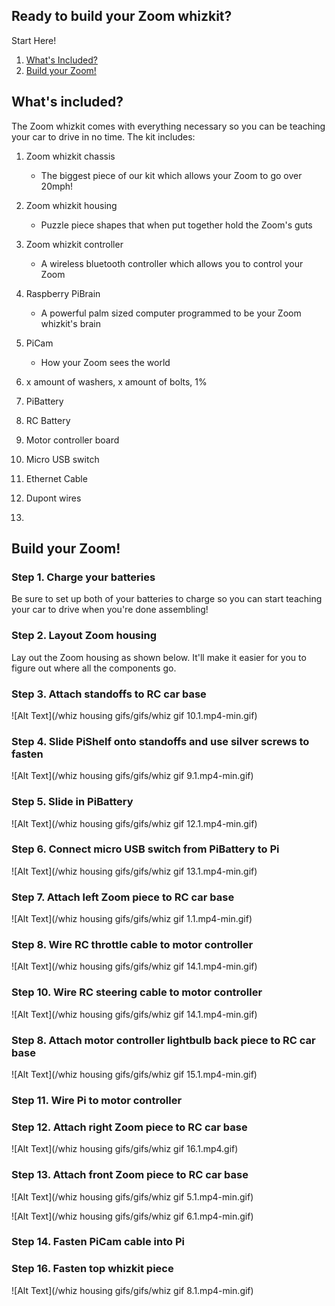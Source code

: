 ## Ready to build your Zoom whizkit? 

Start Here!

1. [What's Included?](#whats-included)
2. [Build your Zoom!](#build-your-zoom)

## What's included? 

The Zoom whizkit comes with everything necessary so you can be teaching your car to drive in no time. The kit includes:

1. Zoom whizkit chassis

   - The biggest piece of our kit which allows your Zoom to go over 20mph!
2. Zoom whizkit housing

   - Puzzle piece shapes that when put together hold the Zoom's guts
3. Zoom whizkit controller

   - A wireless bluetooth controller which allows you to control your Zoom
4. Raspberry PiBrain

   - A powerful palm sized computer programmed to be your Zoom whizkit's brain
5. PiCam

   - How your Zoom sees the world
6. x amount of washers, x amount of bolts, 1% 
7. PiBattery
8. RC Battery
9. Motor controller board
10. Micro USB switch
11. Ethernet Cable
12. Dupont wires
13. 


## Build your Zoom!

### Step 1. Charge your batteries

Be sure to set up both of your batteries to charge so you can start teaching your car to drive when you're done assembling!

### Step 2. Layout Zoom housing

Lay out the Zoom housing as shown below. It'll make it easier for you to figure out where all the components go. 

### Step 3. Attach standoffs to RC car base

![Alt Text](/whiz housing gifs/gifs/whiz gif 10.1.mp4-min.gif)

### Step 4. Slide PiShelf onto standoffs and use silver screws to fasten

![Alt Text](/whiz housing gifs/gifs/whiz gif 9.1.mp4-min.gif)

### Step 5. Slide in PiBattery

![Alt Text](/whiz housing gifs/gifs/whiz gif 12.1.mp4-min.gif)

### Step 6. Connect micro USB switch from PiBattery to Pi

![Alt Text](/whiz housing gifs/gifs/whiz gif 13.1.mp4-min.gif)

### Step 7. Attach left Zoom piece to RC car base

![Alt Text](/whiz housing gifs/gifs/whiz gif 1.1.mp4-min.gif)

### Step 8. Wire RC throttle cable to motor controller

![Alt Text](/whiz housing gifs/gifs/whiz gif 14.1.mp4-min.gif)

### Step 10. Wire RC steering cable to motor controller

![Alt Text](/whiz housing gifs/gifs/whiz gif 14.1.mp4-min.gif)

### Step 8. Attach motor controller lightbulb back piece to RC car base

![Alt Text](/whiz housing gifs/gifs/whiz gif 15.1.mp4-min.gif)

### Step 11. Wire Pi to motor controller

### Step 12. Attach right Zoom piece to RC car base

![Alt Text](/whiz housing gifs/gifs/whiz gif 16.1.mp4.gif)

### Step 13. Attach front Zoom piece to RC car base

![Alt Text](/whiz housing gifs/gifs/whiz gif 5.1.mp4-min.gif)

![Alt Text](/whiz housing gifs/gifs/whiz gif 6.1.mp4-min.gif)

### Step 14. Fasten PiCam cable into Pi

### Step 16. Fasten top whizkit piece

![Alt Text](/whiz housing gifs/gifs/whiz gif 8.1.mp4-min.gif)
